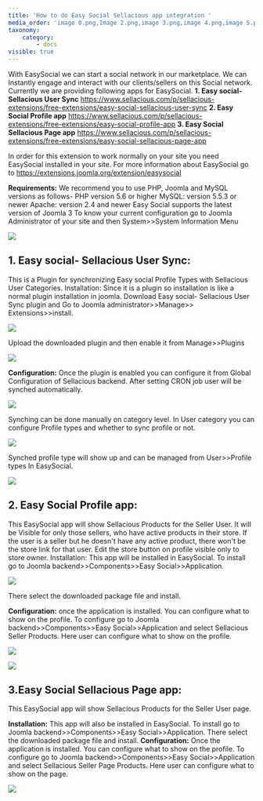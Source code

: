 ```yaml
---
title: 'How to do Easy Social Sellacious app integration '
media_order: 'image 0.png,Image 2.png,image 3.png,image 4.png,image 5.png,Image 7.png,image 8.png,image 9.png,image 10.png,image 6.png'
taxonomy:
    category:
        - docs
visible: true
---
```


With EasySocial we can start a social network in our marketplace. We can Instantly engage and interact with our clients/sellers on this Social network. Currently we are providing following apps for EasySocial.
**1. Easy social- Sellacious User Sync** https://www.sellacious.com/p/sellacious-extensions/free-extensions/easy-social-sellacious-user-sync
**2. Easy Social Profile app** https://www.sellacious.com/p/sellacious-extensions/free-extensions/easy-social-profile-app
**3. Easy Social Sellacious Page app** https://www.sellacious.com/p/sellacious-extensions/free-extensions/easy-social-sellacious-page-app

In order for this extension to work normally on your site you need EasySocial installed in your site. For more information about EasySocial go to https://extensions.joomla.org/extension/easysocial

**Requirements:** We recommend you to use PHP, Joomla and MySQL versions as follows-
PHP version 5.6 or higher
MySQL: version 5.5.3 or newer
Apache: version 2.4 and newer
Easy Social supports the latest version of Joomla 3
To know your current configuration go to Joomla Administrator of your site and then System>>System Information Menu

![](image%200.png)

 
 
## 1. Easy social- Sellacious User Sync:
This is a Plugin for synchronizing Easy social Profile Types with Sellacious User Categories. 
Installation: Since it is a plugin so installation is like a normal plugin installation in joomla. Download Easy social- Sellacious User Sync plugin and Go to Joomla administrator>>Manage>> Extensions>>install.

![](Image%202.png)

Upload the downloaded plugin and then enable it from Manage>>Plugins

![](image%203.png)

**Configuration:** Once the plugin is enabled you can configure it from Global Configuration of Sellacious backend. After setting CRON job user will be synched automatically.

![](image%204.png)

Synching can be done manually on category level. In User category you can configure Profile types and whether to sync profile or not.

![](image%205.png)

Synched profile type will show up and can be managed from User>>Profile types In EasySocial.

![](image%206.png)

 
## 2. Easy Social Profile app: 
This EasySocial app will show Sellacious Products for the Seller User. It will be Visible for only those sellers, who have active products in their store. If the user is a seller but he doesn't have any active product, there won't be the store link for that user. Edit the store button on profile visible only to store owner. 
Installation: This app will be installed in EasySocial. To install go to Joomla backend>>Components>>Easy Social>>Application.

![](Image%207.png)

There select the downloaded package file and install.

**Configuration:** once the application is installed. You can configure what to show on the profile. To configure go to Joomla backend>>Components>>Easy Social>>Application and select Sellacious Seller Products.
Here user can configure what to show on the profile.

![](image%208.png)


![](image%209.png)

 
## 3.Easy Social Sellacious Page app: 
This EasySocial app will show Sellacious Products for the Seller User page.

**Installation:** This app will also be installed in EasySocial. To install go to Joomla backend>>Components>>Easy Social>>Application.
There select the downloaded  package file and install.
**Configuration:** Once the application is installed. You can configure what to show on the profile. To configure go to Joomla backend>>Components>>Easy Social>>Application and select Sellacious Seller Page Products.
Here user can configure what to show on the  page.

![](image%2010.png)

 
 